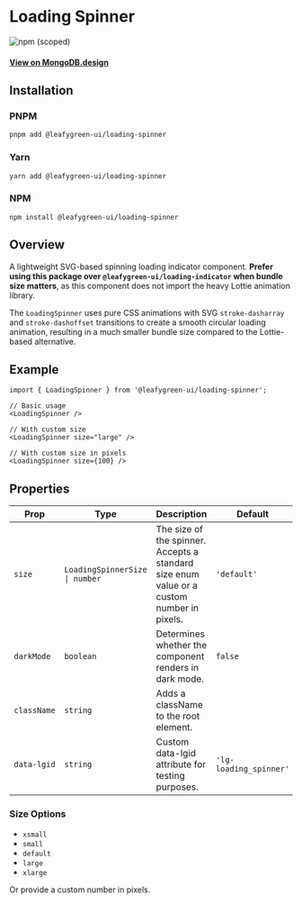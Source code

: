 # Loading Spinner

![npm (scoped)](https://img.shields.io/npm/v/@leafygreen-ui/loading-spinner.svg)

#### [View on MongoDB.design](https://www.mongodb.design/component/loading-spinner/live-example/)

## Installation

### PNPM

```shell
pnpm add @leafygreen-ui/loading-spinner
```

### Yarn

```shell
yarn add @leafygreen-ui/loading-spinner
```

### NPM

```shell
npm install @leafygreen-ui/loading-spinner
```

## Overview

A lightweight SVG-based spinning loading indicator component. **Prefer using this package over `@leafygreen-ui/loading-indicator` when bundle size matters**, as this component does not import the heavy Lottie animation library.

The `LoadingSpinner` uses pure CSS animations with SVG `stroke-dasharray` and `stroke-dashoffset` transitions to create a smooth circular loading animation, resulting in a much smaller bundle size compared to the Lottie-based alternative.

## Example

```tsx
import { LoadingSpinner } from '@leafygreen-ui/loading-spinner';

// Basic usage
<LoadingSpinner />

// With custom size
<LoadingSpinner size="large" />

// With custom size in pixels
<LoadingSpinner size={100} />
```

## Properties

| Prop        | Type                           | Description                                                                               | Default                |
| ----------- | ------------------------------ | ----------------------------------------------------------------------------------------- | ---------------------- |
| `size`      | `LoadingSpinnerSize \| number` | The size of the spinner. Accepts a standard size enum value or a custom number in pixels. | `'default'`            |
| `darkMode`  | `boolean`                      | Determines whether the component renders in dark mode.                                    | `false`                |
| `className` | `string`                       | Adds a className to the root element.                                                     |                        |
| `data-lgid` | `string`                       | Custom data-lgid attribute for testing purposes.                                          | `'lg-loading_spinner'` |

### Size Options

- `xsmall`
- `small`
- `default`
- `large`
- `xlarge`

Or provide a custom number in pixels.
